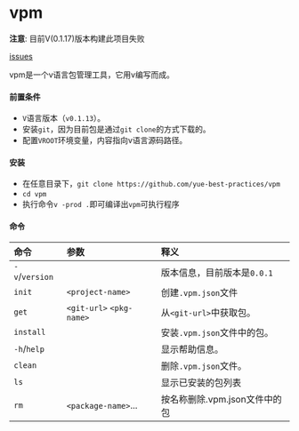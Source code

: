 # vpm
**注意**: 目前V(0.1.17)版本构建此项目失败

[issues](https://github.com/vlang/v/issues/1390)

vpm是一个v语言包管理工具，它用v编写而成。

#### 前置条件

* `V`语言版本（`v0.1.13`）。
* 安装`git`，因为目前包是通过`git clone`的方式下载的。
* 配置`VROOT`环境变量，内容指向v语言源码路径。

#### 安装

* 在任意目录下，`git clone https://github.com/yue-best-practices/vpm`
* `cd vpm`
* 执行命令`v -prod .`即可编译出`vpm`可执行程序

#### 命令

| 命令   | 参数                       | 释义                                                                 |
| :------------- | :------------------------ | :-----------------------------------------------------------|
| `-v`/`version` |                           | 版本信息，目前版本是`0.0.1`                                    |
| `init`         | `<project-name>`          | 创建`.vpm.json`文件                                          |
| `get`          | `<git-url>`  `<pkg-name>` | 从`<git-url>`中获取包。                                       |
| `install`      |                           | 安装`.vpm.json`文件中的包。                                   |
| `-h`/`help`    |                           | 显示帮助信息。                                                 |
| `clean`        |                           | 删除`.vpm.json`文件。                                         |
| `ls`           |                           | 显示已安装的包列表                                             |
| `rm`           | `<package-name>`...       | 按名称删除.vpm.json文件中的包                                   |
